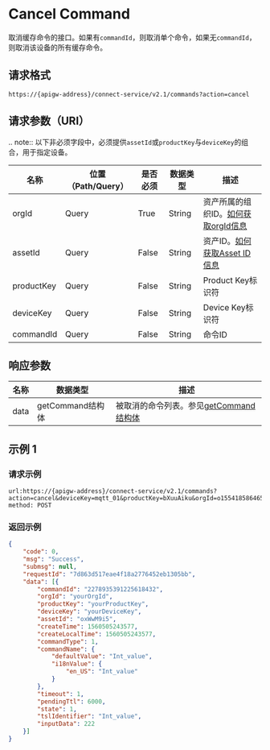 # Cancel Command

取消缓存命令的接口。如果有`commandId`，则取消单个命令，如果无`commandId`，则取消该设备的所有缓存命令。

## 请求格式

```
https://{apigw-address}/connect-service/v2.1/commands?action=cancel
```

## 请求参数（URI）

.. note:: 以下非必须字段中，必须提供`assetId`或`productKey`与`deviceKey`的组合，用于指定设备。

| 名称          | 位置（Path/Query） | 是否必须 | 数据类型 | 描述      |
|---------------|------------------|----------|-----------|--------------|
| orgId         | Query            | True     | String    | 资产所属的组织ID。[如何获取orgId信息](/docs/api/zh_CN/latest/api_faqs#id-orgid-orgid)                |
| assetId  | Query            | False   | String         | 资产ID。[如何获取Asset ID信息](/docs/api/zh_CN/latest/api_faqs.html#asset-id-assetid-assetid) |
| productKey | Query          | False       | String       | Product Key标识符      |
| deviceKey | Query           | False      | String       | Device Key标识符          |
| commandId | Query            | False    | String        | 命令ID          |


## 响应参数

| 名称| 数据类型 | 描述         |
|-------------|-------------------|-----------------------------|
| data |    getCommand结构体        | 被取消的命令列表。参见[getCommand结构体](/docs/api/zh_CN/latest/connect/get_command.html#id3) |




## 示例 1

### 请求示例

```
url:https://{apigw-address}/connect-service/v2.1/commands?action=cancel&deviceKey=mqtt_01&productKey=bXuuAiku&orgId=o15541858646501
method: POST
```

### 返回示例

```json
{
    "code": 0,
    "msg": "Success",
    "submsg": null,
    "requestId": "7d863d517eae4f18a2776452eb1305bb",
    "data": [{
        "commandId": "2278935391225618432",
        "orgId": "yourOrgId",
        "productKey": "yourProductKey",
        "deviceKey": "yourDeviceKey",
        "assetId": "oxWwM9i5",
        "createTime": 1560505243577,
        "createLocalTime": 1560505243577,
        "commandType": 1,
        "commandName": {
            "defaultValue": "Int_value",
            "i18nValue": {
                "en_US": "Int_value"
            }
        },
        "timeout": 1,
        "pendingTtl": 6000,
        "state": 1,
        "tslIdentifier": "Int_value",
        "inputData": 222
    }]
}
```

